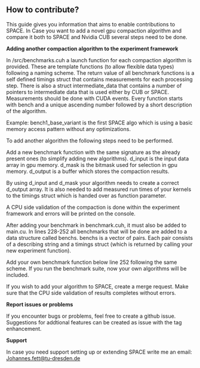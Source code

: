 ## How to contribute?

This guide gives you information that aims to enable contributions to SPACE.
In Case you want to add a novel gpu compaction algorithm and compare it both to SPACE and Nvidia CUB several steps need to be done.

**Adding another compaction algorithm to the experiment framework**

In /src/benchmarks.cuh a launch function for each compaction algorithm is provided.
These are template functions (to allow flexible data types) following a naming scheme.
The return value of all benchmark functions is a self defined timings struct that contains measurements for each processing step.
There is also a struct intermediate_data that contains a number of pointers to intermediate data that is used either by CUB or SPACE. 
Measurements should be done with CUDA events.
Every function starts with bench and a unique ascending number followed by a short description of the algorithm.

Example:
bench1_base_variant is the first SPACE algo which is using a basic memory access pattern without any optimizations.

To add another algorithm the following steps need to be performed.

Add a new benchmark function with the same signature as the already present ones (to simplify adding new algorithms).
d_input is the input data array in gpu memory.
d_mask is the bitmask used for selection in gpu memory.
d_output is a buffer which stores the compaction results.

By using d_input and d_mask your algorithm needs to create a correct d_output array.
It is also needed to add measured run times of your kernels to the timings struct which is handed over as function parameter.

A CPU side validation of the compaction is done within the experiment framework and errors will be printed on the console.

After adding your benchmark in benchmark.cuh, it must also be added to main.cu.
In lines 228-252 all benchmarks that will be done are added to a data structure called benchs.
benchs is a vector of pairs. Each pair consists of a describing string and a timings struct (which is returned by calling your new experiment function).

Add your own benchmark function below line 252 following the same scheme.
If you run the benchmark suite, now your own algorithms will be included.

If you wish to add your algorithm to SPACE, create a merge request. Make sure that the CPU side validation of results completes without errors.

**Report issues or problems**

If you encounter bugs or problems, feel free to create a github issue.
Suggestions for addtional features can be created as issue with the tag enhancement.

**Support**

In case you need support setting up or extending SPACE write me an email: Johannes.fett@tu-dresden.de
